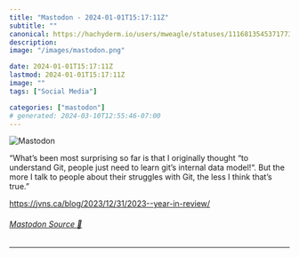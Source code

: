 ```yaml
---
title: "Mastodon - 2024-01-01T15:17:11Z"
subtitle: ""
canonical: https://hachyderm.io/users/mweagle/statuses/111681354537177333
description:
image: "/images/mastodon.png"

date: 2024-01-01T15:17:11Z
lastmod: 2024-01-01T15:17:11Z
image: ""
tags: ["Social Media"]

categories: ["mastodon"]
# generated: 2024-03-10T12:55:46-07:00
---
```

![Mastodon](/images/mastodon.png)

<p>“What’s been most surprising so far is that I originally thought “to understand Git, people just need to learn git’s internal data model!“. But the more I talk to people about their struggles with Git, the less I think that’s true.”</p><p><a href="https://jvns.ca/blog/2023/12/31/2023--year-in-review/" target="_blank" rel="nofollow noopener noreferrer" translate="no"><span class="invisible">https://</span><span class="ellipsis">jvns.ca/blog/2023/12/31/2023--</span><span class="invisible">year-in-review/</span></a></p>


###### [Mastodon Source 🐘](https://hachyderm.io/@mweagle/111681354537177333)

___
